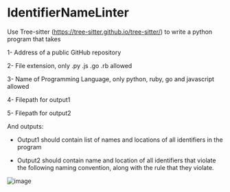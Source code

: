 # IdentifierNameLinter

Use Tree-sitter (https://tree-sitter.github.io/tree-sitter/) to write a python program that takes

1- Address of a public GitHub repository

2- File extension, only .py .js .go .rb allowed

3- Name of Programming Language, only python, ruby, go and javascript allowed

4- Filepath for output1

5- Filepath for output2

And outputs:

- Output1 should contain list of names and locations of all identifiers in the program

- Output2 should contain name and location of all identifiers that violate the following naming convention, along with the rule that they violate.

![image](https://user-images.githubusercontent.com/35199567/143667720-5513d777-5d74-440e-9653-c08923015e71.png)
